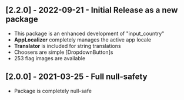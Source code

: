 ## [2.2.0] - 2022-09-21 - Initial Release as a new package

* This package is an enhanced development of "input_country"
* __AppLocalizer__ completely manages the active app locale
* __Translator__ is included for string translations
* Choosers are simple [DropdownButton]s
* 253 flag images are available

## [2.0.0] - 2021-03-25 - Full null-safety

* Package is completely null-safe

